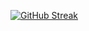 [![GitHub Streak](https://github-readme-streak-stats.herokuapp.com?user=LiamSwayne&theme=dark&border_radius=10&date_format=M%20j%5B%2C%20Y%5D&card_width=194&background=45%2C000000%2C0B0062&border=00000000&hide_current_streak=true&hide_longest_streak=true)](https://git.io/streak-stats) 
